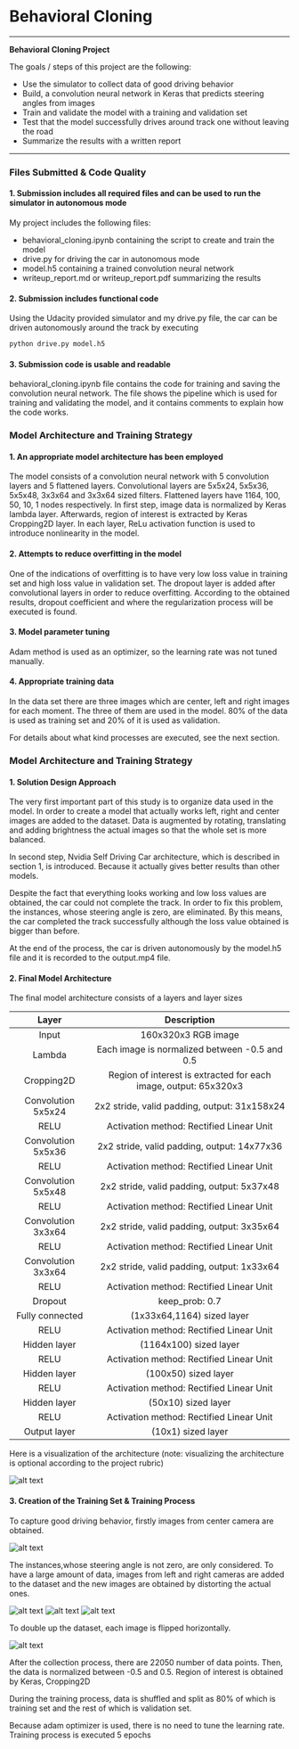 # **Behavioral Cloning** 
---
**Behavioral Cloning Project**

The goals / steps of this project are the following:
* Use the simulator to collect data of good driving behavior
* Build, a convolution neural network in Keras that predicts steering angles from images
* Train and validate the model with a training and validation set
* Test that the model successfully drives around track one without leaving the road
* Summarize the results with a written report


[//]: # (Image References)

[image1]: ./examples/architecture.JPG "Model Architecture"
[image2]: ./examples/center.png "Image from center camera"
[image3]: ./examples/center_flip.png "Flipped image from center camera"
[image4]: ./examples/center_augment.png "Distortion applied on the image"
[image5]: ./examples/left.png "Image from left camera"
[image6]: ./examples/right.png "Image from right camera"

---
### Files Submitted & Code Quality

#### 1. Submission includes all required files and can be used to run the simulator in autonomous mode

My project includes the following files:
* behavioral_cloning.ipynb containing the script to create and train the model
* drive.py for driving the car in autonomous mode
* model.h5 containing a trained convolution neural network 
* writeup_report.md or writeup_report.pdf summarizing the results

#### 2. Submission includes functional code
Using the Udacity provided simulator and my drive.py file, the car can be driven autonomously around the track by executing 
```sh
python drive.py model.h5
```

#### 3. Submission code is usable and readable

behavioral_cloning.ipynb file contains the code for training and saving the convolution neural network. The file shows the pipeline which is used for training and validating the model, and it contains comments to explain how the code works.

### Model Architecture and Training Strategy

#### 1. An appropriate model architecture has been employed

The model consists of a convolution neural network with 5 convolution layers and 5 flattened layers. Convolutional layers are 5x5x24, 5x5x36, 5x5x48, 3x3x64 and 3x3x64 sized filters. Flattened layers have 1164, 100, 50, 10, 1 nodes respectively. In first step, image data is normalized by Keras lambda layer. Afterwards, region of interest is extracted by Keras Cropping2D layer. In each layer, ReLu activation function is used to introduce nonlinearity in the model. 

#### 2. Attempts to reduce overfitting in the model

One of the indications of overfitting is to have very low loss value in training set and high loss value in validation set. 
The dropout layer is added after convolutional layers in order to reduce overfitting. According to the obtained results, dropout coefficient and where the regularization process will be executed is found. 

#### 3. Model parameter tuning

Adam method is used as an optimizer, so the learning rate was not tuned manually.

#### 4. Appropriate training data

In the data set there are three images which are center, left and right images for each moment. The three of them are used in the model. 80% of the data is used as training set and 20% of it is used as validation. 

For details about what kind processes are executed, see the next section. 

### Model Architecture and Training Strategy

#### 1. Solution Design Approach

The very first important part of this study is to organize data used in the model. In order to create a model that actually works left, right and center images are added to the dataset. Data is augmented by rotating, translating and adding brightness the actual images so that the whole set is more balanced. 

In second step, Nvidia Self Driving Car architecture, which is described in section 1, is introduced. Because it actually gives better results than other models. 

Despite the fact that everything looks working and low loss values are obtained, the car could not complete the track. In order to fix this problem, the instances, whose steering angle is zero, are eliminated. By this means, the car completed the track successfully although the loss value obtained is bigger than before. 

At the end of the process, the car is driven autonomously by the model.h5 file and it is recorded to the output.mp4 file. 

#### 2. Final Model Architecture

The final model architecture consists of a layers and layer sizes


| Layer         		|     Description	        					| 
|:-----------------:|:-----------------------------------------------------------------------:| 
| Input         		| 160x320x3 RGB image   							| 
| Lambda    	| Each image is normalized between -0.5 and 0.5 	|
| Cropping2D    	| Region of interest is extracted for each image, output: 65x320x3|
| Convolution 5x5x24     	| 2x2 stride, valid padding, output: 31x158x24 	|
| RELU					|	Activation method: Rectified Linear Unit    |
| Convolution 5x5x36	    | 2x2 stride, valid padding, output: 14x77x36    |
| RELU          | Activation method: Rectified Linear Unit     |
| Convolution 5x5x48     	| 2x2 stride, valid padding, output: 5x37x48 	|
| RELU					|	Activation method: Rectified Linear Unit    |
| Convolution 3x3x64	    | 2x2 stride, valid padding, output: 3x35x64    |
| RELU          | Activation method: Rectified Linear Unit     |
| Convolution 3x3x64	    | 2x2 stride, valid padding, output: 1x33x64    |
| RELU          | Activation method: Rectified Linear Unit     |
| Dropout			| keep_prob: 0.7 	|
| Fully connected		| (1x33x64,1164) sized layer 	|
| RELU				| Activation method: Rectified Linear Unit 	|
|	Hidden layer | (1164x100) sized layer   	|
| RELU				| Activation method: Rectified Linear Unit 	|
|	Hidden layer | (100x50) sized layer   	|
| RELU				| Activation method: Rectified Linear Unit 	|
|	Hidden layer | (50x10) sized layer   	|
| RELU				| Activation method: Rectified Linear Unit 	|
|	Output layer |	(10x1) sized layer	|

Here is a visualization of the architecture (note: visualizing the architecture is optional according to the project rubric)

![alt text][image1]

#### 3. Creation of the Training Set & Training Process

To capture good driving behavior, firstly images from center camera are obtained. 

![alt text][image2]

The instances,whose steering angle is not zero, are only considered. To have a large amount of data, images from left and right cameras are added to the dataset and the new images are obtained by distorting the actual ones. 

![alt text][image5]
![alt text][image6]
![alt text][image4]

To double up the dataset, each image is flipped horizontally.

![alt text][image3]

After the collection process, there are 22050 number of data points. Then, the data is normalized between -0.5 and 0.5. Region of interest is obtained by Keras, Cropping2D

During the training process, data is shuffled and split as 80% of which is training set and the rest of which is validation set. 

Because adam optimizer is used, there is no need to tune the learning rate. Training process is executed 5 epochs
